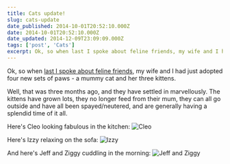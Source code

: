 ```yaml
---
title: Cats update!
slug: cats-update
date_published: 2014-10-01T20:52:10.000Z
date: 2014-10-01T20:52:10.000Z
date_updated: 2014-12-09T23:09:09.000Z
tags: ['post', 'Cats']
excerpt: Ok, so when last I spoke about feline friends, my wife and I had just adopted four new sets of paws...
---
```


Ok, so when [last I spoke about feline friends](/incoming/), my wife and I had just adopted four new sets of paws - a mummy cat and her three kittens.

Well, that was three months ago, and they have settled in marvellously. The kittens have grown lots, they no longer feed from their mum, they can all go outside and have all been spayed/neutered, and are generally having a splendid time of it all.

Here's Cleo looking fabulous in the kitchen:
![Cleo](/public/images/2014/Oct/IMG_3607sm.jpg)

Here's Izzy relaxing on the sofa:
![Izzy](/public/images/2014/Oct/izzysm.jpg)

And here's Jeff and Ziggy cuddling in the morning:
![Jeff and Ziggy](/public/images/2014/Oct/jeffziggysm.jpg)
